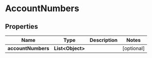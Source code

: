
# AccountNumbers

## Properties
Name | Type | Description | Notes
------------ | ------------- | ------------- | -------------
**accountNumbers** | **List&lt;Object&gt;** |  |  [optional]



